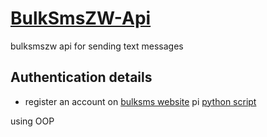 # [BulkSmsZW-Api](http://www.bulksmsweb.com/)
bulksmszw api for sending text messages

## Authentication details
- register an account on [bulksms website](http://www.bulksmsweb.com/)
pi [python script](http://portal.bulksmsweb.com/sample/samplepy.html)

using OOP
